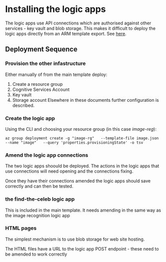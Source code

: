 # Installing the logic apps
The logic apps use API connections which are authorised against other services - key vault and blob storage. This makes it difficult to deploy the logic apps directly from an ARM template export. See [here](https://www.feval.ca/posts/logicapp-ci/).

## Deployment Sequence
### Provision the other infastructure
Either manually of from the main template deploy:
1. Create a resource group 
2. Cognitive Services Account
2. Key vault
3. Storage account
Elsewhere in these documents further configuration is described.

### Create the logic app
Using the CLI and choosing your resource group (in this case *image-reg*):
```
az group deployment create -g "image-rg"   --template-file image.json  --name "image"   --query 'properties.provisioningState' -o tsv
```

### Amend the logic app connections
The two logic apps shoould be deployed. The actions in the logic apps that use connections will need opening and the connections fixing. 

Once they have their connections amended the logic apps should save correctly and can then be tested.

### the find-the-celeb logic app
This is included in the main template. It needs amending in the same way as the image recognition logic app

### HTML pages
The simplest mechanism is to use blob storage for web site hosting.

The HTML files have a URL to the logic app POST endpoint - these need to be amended to work correctly
